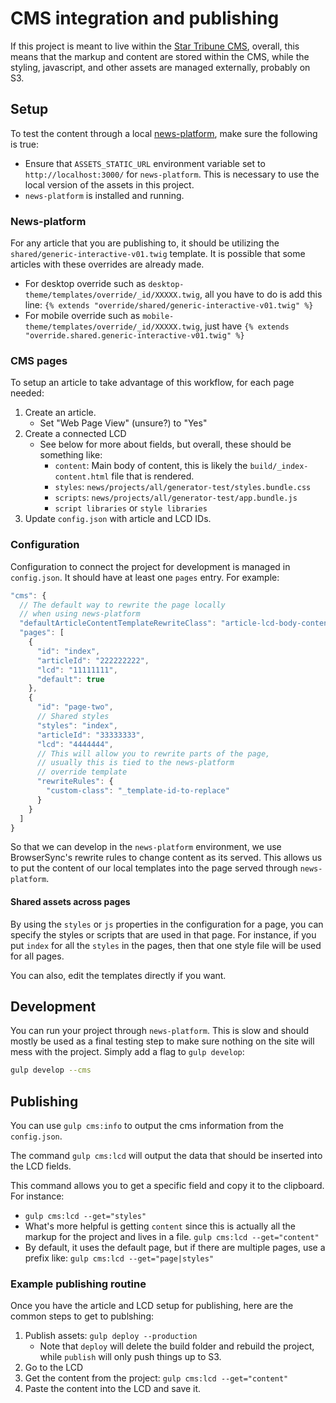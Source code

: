 # CMS integration and publishing

If this project is meant to live within the [Star Tribune CMS](https://cms.clickability.com/cms), overall, this means that the markup and content are stored within the CMS, while the styling, javascript, and other assets are managed externally, probably on S3.

## Setup

To test the content through a local [news-platform](https://github.com/MinneapolisStarTribune/news-platform/), make sure the following is true:

- Ensure that `ASSETS_STATIC_URL` environment variable set to `http://localhost:3000/` for `news-platform`. This is necessary to use the local version of the assets in this project.
- `news-platform` is installed and running.

### News-platform

For any article that you are publishing to, it should be utilizing the `shared/generic-interactive-v01.twig` template. It is possible that some articles with these overrides are already made.

- For desktop override such as `desktop-theme/templates/override/_id/XXXXX.twig`, all you have to do is add this line: `{% extends "override/shared/generic-interactive-v01.twig" %}`
- For mobile override such as `mobile-theme/templates/override/_id/XXXXX.twig`, just have `{% extends "override.shared.generic-interactive-v01.twig" %}`

### CMS pages

To setup an article to take advantage of this workflow, for each page needed:

1. Create an article.
   - Set "Web Page View" (unsure?) to "Yes"
1. Create a connected LCD
   - See below for more about fields, but overall, these should be something like:
     - `content`: Main body of content, this is likely the `build/_index-content.html` file that is rendered.
     - `styles`: `news/projects/all/generator-test/styles.bundle.css`
     - `scripts`: `news/projects/all/generator-test/app.bundle.js`
     - `script libraries` or `style libraries`
1. Update `config.json` with article and LCD IDs.

### Configuration

Configuration to connect the project for development is managed in `config.json`. It should have at least one `pages` entry. For example:

```js
"cms": {
  // The default way to rewrite the page locally
  // when using news-platform
  "defaultArticleContentTemplateRewriteClass": "article-lcd-body-content",
  "pages": [
    {
      "id": "index",
      "articleId": "222222222",
      "lcd": "11111111",
      "default": true
    },
    {
      "id": "page-two",
      // Shared styles
      "styles": "index",
      "articleId": "33333333",
      "lcd": "4444444",
      // This will allow you to rewrite parts of the page,
      // usually this is tied to the news-platform
      // override template
      "rewriteRules": {
        "custom-class": "_template-id-to-replace"
      }
    }
  ]
}
```

So that we can develop in the `news-platform` environment, we use BrowserSync's rewrite rules to change content as its served. This allows us to put the content of our local templates into the page served through `news-platform`.

#### Shared assets across pages

By using the `styles` or `js` properties in the configuration for a page, you can specify the styles or scripts that are used in that page. For instance, if you put `index` for all the `styles` in the pages, then that one style file will be used for all pages.

You can also, edit the templates directly if you want.

## Development

You can run your project through `news-platform`. This is slow and should mostly be used as a final testing step to make sure nothing on the site will mess with the project. Simply add a flag to `gulp develop`:

```sh
gulp develop --cms
```

## Publishing

You can use `gulp cms:info` to output the cms information from the `config.json`.

The command `gulp cms:lcd` will output the data that should be inserted into the LCD fields.

This command allows you to get a specific field and copy it to the clipboard. For instance:

- `gulp cms:lcd --get="styles"`
- What's more helpful is getting `content` since this is actually all the markup for the project and lives in a file. `gulp cms:lcd --get="content"`
- By default, it uses the default page, but if there are multiple pages, use a prefix like: `gulp cms:lcd --get="page|styles"`

### Example publishing routine

Once you have the article and LCD setup for publishing, here are the common steps to get to publshing:

1. Publish assets: `gulp deploy --production`
   - Note that `deploy` will delete the build folder and rebuild the project, while `publish` will only push things up to S3.
1. Go to the LCD
1. Get the content from the project: `gulp cms:lcd --get="content"`
1. Paste the content into the LCD and save it.
